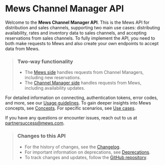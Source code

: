 # Mews Channel Manager API

Welcome to the __Mews Channel Manager API__. This is the Mews API for distribution and sales channels, supporting two main use cases: distributing availability, rates and inventory data to sales channels, and accepting reservations from sales channels.
To fully implement the API, you need to both make requests to Mews and also create your own endpoints to accept data from Mews.

> ### Two-way functionality
> * The [Mews side](mews-operations/README.md) handles requests from Channel Managers, including new reservations.
> * The [Channel Manager side](channel-manager-operations/README.md) handles requests from Mews, including availability updates.

For detailed information on connecting, authentication tokens, error codes, and more, see our [Usage guidelines](guidelines/README.md).
To gain deeper insights into Mews concepts, see [Concepts](concepts/README.md). For specific scenarios, see [Use cases](use-cases/README.md).

If you have any questions or encounter issues, reach out to us at [partnersuccess@mews.com](mailto:partnersuccess@mews.com).

> ### Changes to this API
> * For the history of changes, see the [Changelog](changelog/README.md).
> * For important information on deprecations, see [Deprecations](deprecations/README.md).
> * To track changes and updates, follow the [GitHub repository](https://github.com/MewsSystems/gitbook-channel-manager-api/tree/master).
